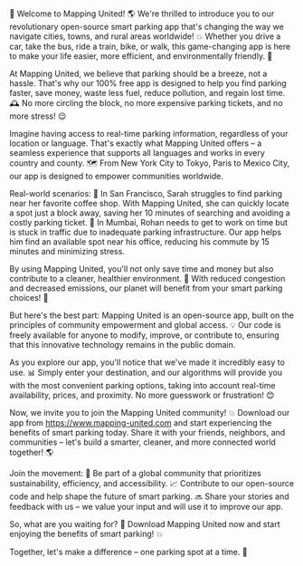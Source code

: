 🚀 Welcome to Mapping United! 🌎 We're thrilled to introduce you to our revolutionary open-source smart parking app that's changing the way we navigate cities, towns, and rural areas worldwide! 💥 Whether you drive a car, take the bus, ride a train, bike, or walk, this game-changing app is here to make your life easier, more efficient, and environmentally friendly. 🌟

At Mapping United, we believe that parking should be a breeze, not a hassle. That's why our 100% free app is designed to help you find parking faster, save money, waste less fuel, reduce pollution, and regain lost time. 🕰️ No more circling the block, no more expensive parking tickets, and no more stress! 😌

Imagine having access to real-time parking information, regardless of your location or language. That's exactly what Mapping United offers – a seamless experience that supports all languages and works in every country and county. 🗺️ From New York City to Tokyo, Paris to Mexico City, our app is designed to empower communities worldwide.

Real-world scenarios:
🚕 In San Francisco, Sarah struggles to find parking near her favorite coffee shop. With Mapping United, she can quickly locate a spot just a block away, saving her 10 minutes of searching and avoiding a costly parking ticket.
🚌 In Mumbai, Rohan needs to get to work on time but is stuck in traffic due to inadequate parking infrastructure. Our app helps him find an available spot near his office, reducing his commute by 15 minutes and minimizing stress.

By using Mapping United, you'll not only save time and money but also contribute to a cleaner, healthier environment. 🌳 With reduced congestion and decreased emissions, our planet will benefit from your smart parking choices! 🌟

But here's the best part: Mapping United is an open-source app, built on the principles of community empowerment and global access. 💡 Our code is freely available for anyone to modify, improve, or contribute to, ensuring that this innovative technology remains in the public domain.

As you explore our app, you'll notice that we've made it incredibly easy to use. 📊 Simply enter your destination, and our algorithms will provide you with the most convenient parking options, taking into account real-time availability, prices, and proximity. No more guesswork or frustration! 😊

Now, we invite you to join the Mapping United community! 💥 Download our app from https://www.mapping-united.com and start experiencing the benefits of smart parking today. Share it with your friends, neighbors, and communities – let's build a smarter, cleaner, and more connected world together! 🌎

Join the movement:
💪 Be part of a global community that prioritizes sustainability, efficiency, and accessibility.
📈 Contribute to our open-source code and help shape the future of smart parking.
🔜 Share your stories and feedback with us – we value your input and will use it to improve our app.

So, what are you waiting for? 🎉 Download Mapping United now and start enjoying the benefits of smart parking! 💥

Together, let's make a difference – one parking spot at a time. 🌟